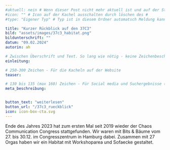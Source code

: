 ```yaml
---
#aktuell: nein # Wenn dieser Post nicht mehr aktuell ist und auf der Startseite angezeigt werden soll, kann das # entfernt werden
#icon: "" # Icon auf der Kachel ausschalten durch löschen des #
#type: "Eigener Typ" # Typ ist in diesem Ordner automatsch Meldung kann aber hier überschrieben werden z.B. mit "Veröffentlichung" - der Typ erscheint in der Kachel

title: "Kurzer Rückblick auf den 37C3"
bild: "assets/images/37c3_habitat.png"
bildunterschrift: ""
datum: "09.02.2024"
autorin: ah

# Zwischen Überschrift und Text. So lang wie nötig - keine Zeichenbeschränkung
einleitung: 

# 250-300 Zeichen - Für die Kacheln auf der Website
teaser:

# 130 bis 135 (max 160) Zeichen - Für Social media und Suchergebnisse (also extern)
meta_beschreibung: 


button_text: "weiterlesen"
button_url: "/37c3_rueckblick"
icon: icon-box-cta.svg
---
```

Ende des Jahres 2023 hat zum ersten Mal seit 2019 wieder der Chaos Communication Congress stattgefunden. Wir waren mit Bits & Bäume vom 27. bis 30.12. im Congresszentrum in Hamburg dabei. Zusammen mit 27 Orgas haben wir ein Habitat mit Workshoparea und Sofaecke gestaltet.


